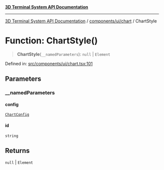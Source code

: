 [**3D Terminal System API Documentation**](../../../../README.md)

***

[3D Terminal System API Documentation](../../../../README.md) / [components/ui/chart](../README.md) / ChartStyle

# Function: ChartStyle()

> **ChartStyle**(`__namedParameters`): `null` \| `Element`

Defined in: [src/components/ui/chart.tsx:101](https://github.com/Dicommunitas/ThreeJS_Terminal_3D/blob/7f008de5f667c67ad17e0952a263ff2bb1038f7c/src/components/ui/chart.tsx#L101)

## Parameters

### \_\_namedParameters

#### config

[`ChartConfig`](../type-aliases/ChartConfig.md)

#### id

`string`

## Returns

`null` \| `Element`
